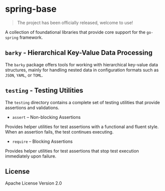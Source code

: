 # spring-base

> The project has been officially released, welcome to use!

A collection of foundational libraries that provide core support for the `go-spring` framework.

## `barky` - Hierarchical Key-Value Data Processing

The `barky` package offers tools for working with hierarchical key-value data structures, mainly for handling nested
data in configuration formats such as `JSON`, `YAML`, or `TOML`.

## `testing` - Testing Utilities

The `testing` directory contains a complete set of testing utilities that provide assertions and validations.

* `assert` – Non-blocking Assertions

Provides helper utilities for test assertions with a functional and fluent style. When an assertion fails, the test
continues executing.

* `require` – Blocking Assertions

Provides helper utilities for test assertions that stop test execution immediately upon failure.

## License

Apache License Version 2.0
